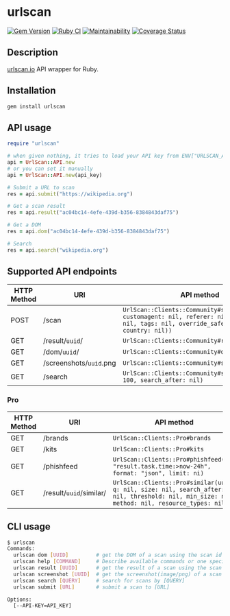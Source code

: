 # urlscan

[![Gem Version](https://badge.fury.io/rb/urlscan.svg)](https://badge.fury.io/rb/urlscan)
[![Ruby CI](https://github.com/ninoseki/urlscan/actions/workflows/test.yml/badge.svg)](https://github.com/ninoseki/urlscan/actions/workflows/test.yml)
[![Maintainability](https://api.codeclimate.com/v1/badges/c6625486f2d57039adef/maintainability)](https://codeclimate.com/github/ninoseki/urlscan/maintainability)
[![Coverage Status](https://coveralls.io/repos/github/ninoseki/urlscan/badge.svg?branch=master)](https://coveralls.io/github/ninoseki/urlscan?branch=master)

## Description

[urlscan.io](https://urlscan.io/) API wrapper for Ruby.

## Installation

```bash
gem install urlscan
```

## API usage

```ruby
require "urlscan"

# when given nothing, it tries to load your API key from ENV["URLSCAN_API_KEY"]
api = UrlScan::API.new
# or you can set it manually
api = UrlScan::API.new(api_key)

# Submit a URL to scan
res = api.submit("https://wikipedia.org")

# Get a scan result
res = api.result("ac04bc14-4efe-439d-b356-8384843daf75")

# Get a DOM
res = api.dom("ac04bc14-4efe-439d-b356-8384843daf75")

# Search
res = api.search("wikipedia.org")
```

## Supported API endpoints

| HTTP Method | URI                     | API method                                                                                                                                 |
|-------------|-------------------------|--------------------------------------------------------------------------------------------------------------------------------------------|
| POST        | /scan                   | `UrlScan::Clients::Community#submit(url, customagent: nil, referer: nil, visibility: nil, tags: nil, override_safety: nil, country: nil))` |
| GET         | /result/`uuid`/         | `UrlScan::Clients::Community#result(uuid)`                                                                                                 |
| GET         | /dom/`uuid`/            | `UrlScan::Clients::Community#dom(uuid)`                                                                                                    |
| GET         | /screenshots/`uuid`.png | `UrlScan::Clients::Community#screenshot(uuid)`                                                                                             |
| GET         | /search                 | `UrlScan::Clients::Community#search(q, size: 100, search_after: nil)`                                                                      |

### Pro

| HTTP Method | URI                     | API method                                                                                                                                    |
|-------------|-------------------------|-----------------------------------------------------------------------------------------------------------------------------------------------|
| GET         | /brands                 | `UrlScan::Clients::Pro#brands`                                                                                                                |
| GET         | /kits                   | `UrlScan::Clients::Pro#kits`                                                                                                                  |
| GET         | /phishfeed              | `UrlScan::Clients::Pro#phishfeed(q: "result.task.time:>now-24h", format: "json", limit: ni)`                                                  |
| GET         | /result/`uuid`/similar/ | `UrlScan::Clients::Pro#similar(uuid, q: nil, size: nil, search_after: nil, threshold: nil, min_size: nil, method: nil, resource_types: nil))` |

## CLI usage

```bash
$ urlscan
Commands:
  urlscan dom [UUID]         # get the DOM of a scan using the scan id [UUID]
  urlscan help [COMMAND]     # Describe available commands or one specific command
  urlscan result [UUID]      # get the result of a scan using the scan id [UUID]
  urlscan screenshot [UUID]  # get the screenshot(image/png) of a scan using the scan id [UUID]
  urlscan search [QUERY]     # search for scans by [QUERY]
  urlscan submit [URL]       # submit a scan to [URL]

Options:
  [--API-KEY=API_KEY]

```
